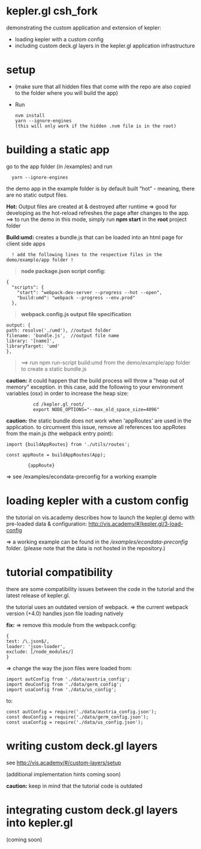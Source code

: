 # kepler.gl csh_fork

demonstrating the custom application and extension of kepler:

* loading kepler with a custom config
* including custom deck.gl layers in the kepler.gl application infrastructure

# setup
* (make sure that all hidden files that come with the repo are also copied to the folder where you will build the app)
* Run

      nvm install
      yarn --ignore-engines
      (this will only work if the hidden .nvm file is in the root)


# building a static app

go to the app folder (in /examples) and run

      yarn --ignore-engines

the demo app in the example folder is by default built “hot” - meaning, there are no static output files.

**Hot:** Output files are created at & destroyed after runtime
=> good for developing as the hot-reload refreshes the page after changes to the app.
==> to run the demo in this mode, simply run **npm start** in the **root** project folder


**Build:umd:** creates a bundle.js that can be loaded into an html page for client side apps

      ! add the following lines to the respective files in the demo/example/app folder !

>**node package.json script config:**

    {
      "scripts": {
        "start": "webpack-dev-server --progress --hot --open",
        "build:umd": "webpack --progress --env.prod"
      },

> **webpack.config.js output file specification**

    output: {
    path: resolve('./umd'), //output folder
    filename: 'bundle.js',  //output file name
    library: '[name]',
    libraryTarget: 'umd'
    },


>==> run npm run-script build:umd from the demo/example/app folder to create a static bundle.js


**caution:** it could happen that the build process will throw a "heap out of memory" exception.
in this case, add the following to your environment variables (osx) in order to increase the heap size:

              cd /kepler.gl_root/
              export NODE_OPTIONS="--max_old_space_size=4096"

**caution:** the static bundle does not work when 'appRoutes' are used in the application.
to circumvent this issue, remove all references too appRotes from the main.js (the webpack entry point):

    import {buildAppRoutes} from './utils/routes';

    const appRoute = buildAppRoutes(App);

            {appRoute}

=> see  /examples/econdata-preconfig for a working example


# loading kepler with a custom config
the tutorial on vis.academy describes how to launch the kepler.gl demo with pre-loaded data & configuration:
http://vis.academy/#/kepler.gl/3-load-config

=> a working example can be found in the */examples/econdata-preconfig* folder.
(please note that the data is not hosted in the repository.)


# tutorial compatibility
there are some compatibility issues between the code in the tutorial and the latest release of kepler.gl.

the tutorial uses an outdated version of webpack.
=> the current webpack version (+4.0) handles json file loading natively


**fix:**
=> remove this module from the webpack.config:

    {
    test: /\.json$/,
    loader: 'json-loader',
    exclude: [/node_modules/]
    }

=> change the way the json files were loaded from:

    import autConfig from './data/austria_config';
    import deuConfig from './data/germ_config';
    import usaConfig from './data/us_config';

to:

    const autConfig = require('./data/austria_config.json');
    const deuConfig = require('./data/germ_config.json');
    const usaConfig = require('./data/us_config.json');


# writing custom deck.gl layers
see http://vis.academy/#/custom-layers/setup

(additional implementation hints coming soon)

**caution:** keep in mind that the tutorial code is outdated

# integrating custom deck.gl layers into kepler.gl

(coming soon)
